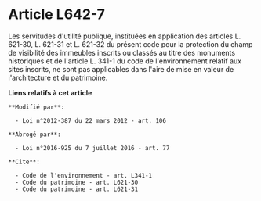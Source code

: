 # Article L642-7

Les servitudes d'utilité publique, instituées en application des articles L. 621-30, L. 621-31 et L. 621-32 du présent code
pour la protection du champ de visibilité des immeubles inscrits ou classés au titre des monuments historiques et de
l'article L. 341-1 du code de l'environnement relatif aux sites inscrits, ne sont pas applicables dans l'aire de mise en
valeur de l'architecture et du patrimoine.

**Liens relatifs à cet article**

	**Modifié par**:

	  - Loi n°2012-387 du 22 mars 2012 - art. 106

	**Abrogé par**:

	  - Loi n°2016-925 du 7 juillet 2016 - art. 77

	**Cite**:

	  - Code de l'environnement - art. L341-1
	  - Code du patrimoine - art. L621-30
	  - Code du patrimoine - art. L621-31
